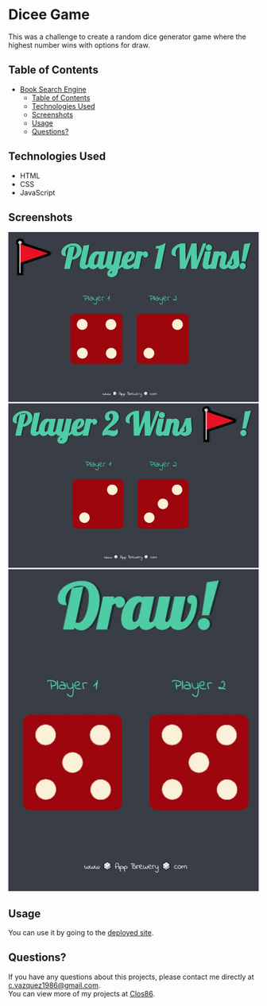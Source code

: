 # Dicee Game

This was a challenge to create a random dice generator game where the highest number wins with options for draw.

## Table of Contents

- [Book Search Engine](#book-search-engine)
  - [Table of Contents](#table-of-contents)
  - [Technologies Used](#technologies-used)
  - [Screenshots](#screenshots)
  - [Usage](#installation)
  - [Questions?](#questions)



## Technologies Used

- HTML
- CSS
- JavaScript

## Screenshots

![Screenshot 1](images/screenshot1.jpg)
![Screenshot 2](images/screenshot2.jpg)
![Screenshot 3](images/screenshot3.jpg)

## Usage


You can use it by going to the [deployed site](https://clos86.github.io/Dicee-Game/). 



## Questions?

If you have any questions about this projects, please contact me directly at [c.vazquez1986@gmail.com](mailto:c.vazquez1986@gmail.com).  
You can view more of my projects at [Clos86](https://github.com/Clos86).
